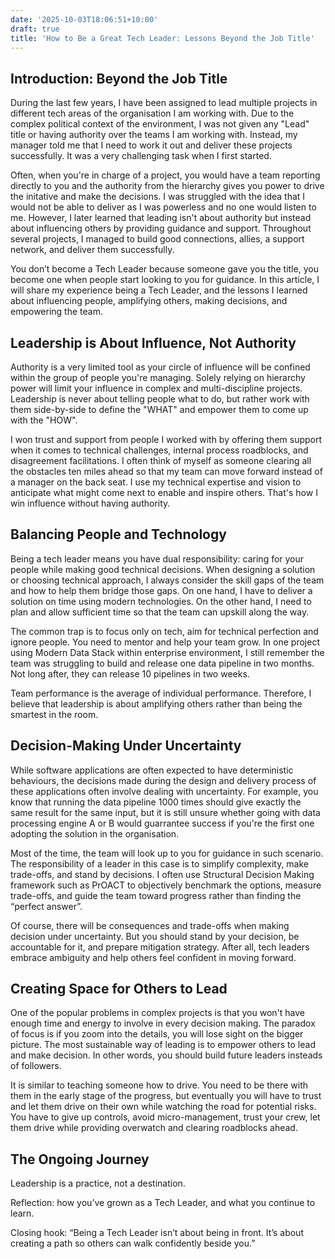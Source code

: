 ```yaml
---
date: '2025-10-03T18:06:51+10:00'
draft: true
title: 'How to Be a Great Tech Leader: Lessons Beyond the Job Title'
---
```


## Introduction: Beyond the Job Title

During the last few years, I have been assigned to lead multiple projects in different tech areas of the organisation I am working with. Due to the complex political context of the environment, I was not given any "Lead" title or having authority over the teams I am working with. Instead, my manager told me that I need to work it out and deliver these projects successfully. It was a very challenging task when I first started.

Often, when you're in charge of a project, you would have a team reporting directly to you and the authority from the hierarchy gives you power to drive the initative and make the decisions. I was struggled with the idea that I would not be able to deliver as I was powerless and no one would listen to me. However, I later learned that leading isn't about authority but instead about influencing others by providing guidance and support. Throughout several projects, I managed to build good connections, allies, a support network, and deliver them successfully.

You don’t become a Tech Leader because someone gave you the title, you become one when people start looking to you for guidance. In this article, I will share my experience being a Tech Leader, and the lessons I learned about influencing people, amplifying others, making decisions, and empowering the team.

## Leadership is About Influence, Not Authority

Authority is a very limited tool as your circle of influence will be confined within the group of people you're managing. Solely relying on hierarchy power will limit your influence in complex and multi-discipline projects. Leadership is never about telling people what to do, but rather work with them side-by-side to define the "WHAT" and empower them to come up with the "HOW".

I won trust and support from people I worked with by offering them support when it comes to technical challenges, internal process roadblocks, and disagreement facilitations. I often think of myself as someone clearing all the obstacles ten miles ahead so that my team can move forward instead of a manager on the back seat. I use my technical expertise and vision to anticipate what might come next to enable and inspire others. That's how I win influence without having authority.

## Balancing People and Technology

Being a tech leader means you have dual responsibility: caring for your people while making good technical decisions. When designing a solution or choosing technical approach, I always consider the skill gaps of the team and how to help them bridge those gaps. On one hand, I have to deliver a solution on time using modern technologies. On the other hand, I need to plan and allow sufficient time so that the team can upskill along the way.

The common trap is to focus only on tech, aim for technical perfection and ignore people. You need to mentor and help your team grow. In one project using Modern Data Stack within enterprise environment, I still remember the team was struggling to build and release one data pipeline in two months. Not long after, they can release 10 pipelines in two weeks.

Team performance is the average of individual performance. Therefore, I believe that leadership is about amplifying others rather than being the smartest in the room.

## Decision-Making Under Uncertainty

While software applications are often expected to have deterministic behaviours, the decisions made during the design and delivery process of these applications often involve dealing with uncertainty. For example, you know that running the data pipeline 1000 times should give exactly the same result for the same input, but it is still unsure whether going with data processing engine A or B would guarrantee success if you're the first one adopting the solution in the organisation.

Most of the time, the team will look up to you for guidance in such scenario. The responsibility of a leader in this case is to simplify complexity, make trade-offs, and stand by decisions. I often use Structural Decision Making framework such as PrOACT to objectively benchmark the options, measure trade-offs, and guide the team toward progress rather than finding the “perfect answer”.

Of course, there will be consequences and trade-offs when making decision under uncertainty. But you should stand by your decision, be accountable for it, and prepare mitigation strategy. After all, tech leaders embrace ambiguity and help others feel confident in moving forward.

## Creating Space for Others to Lead

One of the popular problems in complex projects is that you won't have enough time and energy to involve in every decision making. The paradox of focus is if you zoom into the details, you will lose sight on the bigger picture. The most sustainable way of leading is to empower others to lead and make decision. In other words, you should build future leaders insteads of followers.

It is similar to teaching someone how to drive. You need to be there with them in the early stage of the progress, but eventually you will have to trust and let them drive on their own while watching the road for potential risks. You have to give up controls, avoid micro-management, trust your crew, let them drive while providing overwatch and clearing roadblocks ahead.

## The Ongoing Journey

Leadership is a practice, not a destination.

Reflection: how you’ve grown as a Tech Leader, and what you continue to learn.

Closing hook: “Being a Tech Leader isn’t about being in front. It’s about creating a path so others can walk confidently beside you.”
